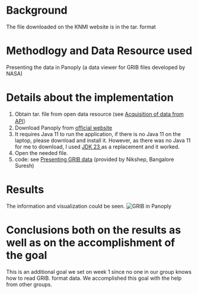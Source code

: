 # Background
The file downloaded on the KNMI website is in the tar. format 
# Methodlogy and Data Resource used 
Presenting the data in Panoply (a data viewer for GRIB files developed by NASA)
# Details about the implementation
1. Obtain tar. file from open data resource (see [Acquisition of data from API](https://github.com/be325/GRS35306/blob/main/Acquisition%20of%20data%20from%20API.md#acquisition-of-data-from-api)）
2. Download Panoply from [official website](https://www.giss.nasa.gov/tools/panoply/download/)
3. It requires Java 11 to run the application, if there is no Java 11 on the laptop, please download and install it. However, as there was no Java 11 for me to download, I used [JDK 23 ](https://www.oracle.com/java/technologies/downloads/)as a replacement and it worked.
4. Open the needed file.
5. code: see [Presenting GRIB data](https://github.com/be325/GRS35306/blob/main/Presenting%20GRIB%20data.ipynb) (provided by Nikshep, Bangalore Suresh)
# Results
The information and visualization could be seen.
![GRIB in Panoply](https://github.com/user-attachments/assets/ba41aed9-ec0b-40ce-8941-b405421559e8)
# Conclusions both on the results as well as on the accomplishment of the goal
This is an additional goal we set on week 1 since no one in our group knows how to read GRIB. format data. We accomplished this goal with the help from other groups.
